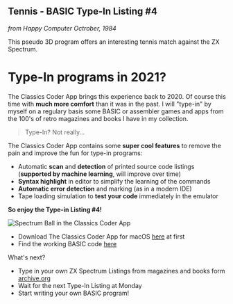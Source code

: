 ## Tennis - BASIC Type-In Listing #4

*from Happy Computer Octrober, 1984*

This pseudo 3D program offers an interesting tennis match against the ZX Spectrum.

# Type-In programs in 2021?
 
The Classics Coder App brings this experience back to 2020. Of course this time with **much more comfort** than it was in the past.
I will "type-in" by myself on a regulary basis some BASIC or assembler games and apps from the 100's of retro magazines and books I have in my collection.
 
> Type-In? Not really...
 
The Classics Coder App contains some **super cool features** to remove the pain and improve the fun for type-in programs:
 
- Automatic **scan** and **detection** of printed source code listings (**supported by machine learning**, will improve over time)
- **Syntax highlight** in editor to simplify the learning of the commands
- **Automatic error detection** and marking (as in a modern IDE)
- Tape loading simulation to **test your code** immediately in the emulator
 
**So enjoy the Type-in Listing #4!**

![Spectrum Ball in the Classics Coder App](/assets/images/tennis-cc.png)

- Download The Classics Coder App for macOS [here](http://www.classicscoder.com/downloads/classics-coder-1.0.1.zip) at first 
- Find the working BASIC code [here](https://github.com/rogerboesch/classicscoder/blob/master/zxspectrum/basic-listings/TENNIS.BAS)


What's next?

- Type in your own ZX Spectrum Listings from magazines and books form [archive.org](https://archive.org/search.php?query=zx%20spectrum&and[]=mediatype%3A%22texts%22&and[]=languageSorter%3A%22English%22)
- Wait for the next Type-In Listing at Monday
- Start writing your own BASIC program!
